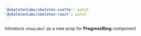 ```yaml
---
'@skeletonlabs/skeleton-svelte': patch
'@skeletonlabs/skeleton-react': patch
---
```


Introduce `showLabel` as a new prop for **ProgressRing** component
